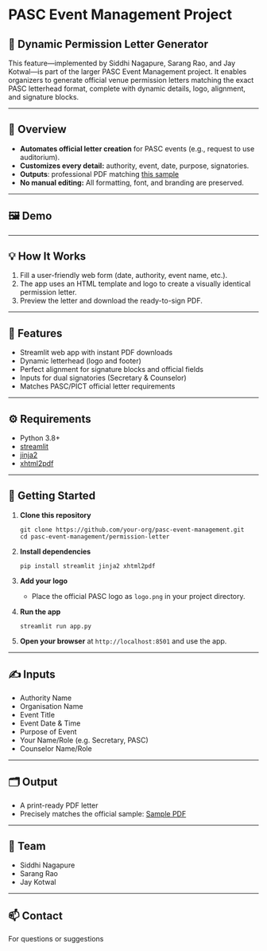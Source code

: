 # PASC Event Management Project  
## 📄 Dynamic Permission Letter Generator

This feature—implemented by Siddhi Nagapure, Sarang Rao, and Jay Kotwal—is part of the larger PASC Event Management project. It enables organizers to generate official venue permission letters matching the exact PASC letterhead format, complete with dynamic details, logo, alignment, and signature blocks.

---

## 🚀 Overview

- **Automates official letter creation** for PASC events (e.g., request to use auditorium).
- **Customizes every detail:** authority, event, date, purpose, signatories.
- **Outputs**: professional PDF matching [this sample](https://ppl-ai-file-upload.s3.amazonaws.com/web/direct-files/attachments/45281319/2062711e-766b-4436-bf18-997cc7686bb7/Auditorium-permmission-internship.pdf)
- **No manual editing:** All formatting, font, and branding are preserved.

---

## 🖼️ Demo

<!--
Add a screenshot of the app and/or a generated PDF output here, e.g.:
![Screenshot](./screenshot.png)
-->

---

## 💡 How It Works

1. Fill a user-friendly web form (date, authority, event name, etc.).
2. The app uses an HTML template and logo to create a visually identical permission letter.
3. Preview the letter and download the ready-to-sign PDF.

---

## 🎯 Features

- Streamlit web app with instant PDF downloads
- Dynamic letterhead (logo and footer)
- Perfect alignment for signature blocks and official fields
- Inputs for dual signatories (Secretary & Counselor)
- Matches PASC/PICT official letter requirements

---

## ⚙️ Requirements

- Python 3.8+
- [streamlit](https://streamlit.io/)
- [jinja2](https://palletsprojects.com/p/jinja/)
- [xhtml2pdf](https://xhtml2pdf.readthedocs.io/en/latest/)

---

## 🏁 Getting Started

1. **Clone this repository**
    ```
    git clone https://github.com/your-org/pasc-event-management.git
    cd pasc-event-management/permission-letter
    ```
2. **Install dependencies**
    ```
    pip install streamlit jinja2 xhtml2pdf
    ```
3. **Add your logo**
   - Place the official PASC logo as `logo.png` in your project directory.

4. **Run the app**
    ```
    streamlit run app.py
    ```

5. **Open your browser** at `http://localhost:8501` and use the app.

---

## ✍️ Inputs

- Authority Name
- Organisation Name
- Event Title
- Event Date & Time
- Purpose of Event
- Your Name/Role (e.g. Secretary, PASC)
- Counselor Name/Role

---

## 🗂️ Output

- A print-ready PDF letter  
- Precisely matches the official sample: [Sample PDF](https://ppl-ai-file-upload.s3.amazonaws.com/web/direct-files/attachments/45281319/2062711e-766b-4436-bf18-997cc7686bb7/Auditorium-permmission-internship.pdf)

---

## 👥 Team

- Siddhi Nagapure
- Sarang Rao
- Jay Kotwal

---

## 📫 Contact

For questions or suggestions
